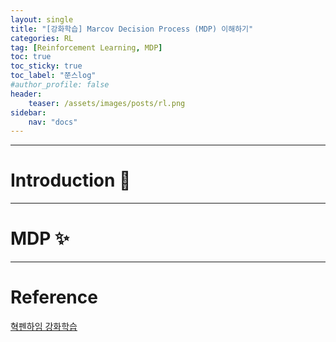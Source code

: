```yaml
---
layout: single
title: "[강화학습] Marcov Decision Process (MDP) 이해하기"
categories: RL
tag: [Reinforcement Learning, MDP]
toc: true
toc_sticky: true
toc_label: "쭌스log"
#author_profile: false
header:
    teaser: /assets/images/posts/rl.png
sidebar:
    nav: "docs"
---
```


****
# Introduction 🙌

****
# MDP ✨

****
# Reference
[혁펜하임 강화학습](https://www.youtube.com/watch?v=3Ch14GDY5Y8&list=PL_iJu012NOxehE8fdF9me4TLfbdv3ZW8g&index=2)